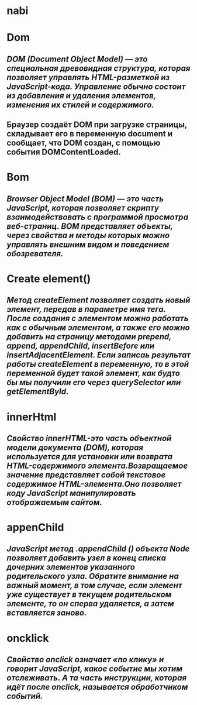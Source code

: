 # nabi
# Dom
## ***DOM (Document Object Model) — это специальная древовидная структура, которая позволяет управлять HTML-разметкой из JavaScript-кода. Управление обычно состоит из добавления и удаления элементов, изменения их стилей и содержимого.***
## **Браузер создаёт DOM при загрузке страницы, складывает его в переменную document и сообщает, что DOM создан, с помощью события DOMContentLoaded.**
# **Bom**
## ***Browser Object Model (BOM) — это часть JavaScript, которая позволяет скрипту взаимодействовать с программой просмотра веб-страниц. BOM представляет объекты, через свойства и методы которых можно управлять внешним видом и поведением обозревателя.***
# **Create element()**
## ***Метод createElement позволяет создать новый элемент, передав в параметре имя тега. После создания с элементом можно работать как с обычным элементом, а также его можно добавить на страницу методами prepend, append, appendChild, insertBefore или insertAdjacentElement. Если записаь результат работы createElement в переменную, то в этой переменной будет такой элемент, как будто бы мы получили его через querySelector или getElementById.***
# **innerHtml**
## ***Свойство innerHTML-это часть объектной модели документа (DOM), которая используется для установки или возврата HTML-содержимого элемента.Возвращаемое значение представляет собой текстовое содержимое HTML-элемента.Оно позволяет коду JavaScript манипулировать отображаемым сайтом.***
# **appenChild**
## ***JavaScript метод .appendChild () объекта Node позволяет добавить узел в конец списка дочерних элементов указанного родительского узла. Обратите внимание на важный момент, в том случае, если элемент уже существует в текущем родительском элементе, то он сперва удаляется, а затем вставляется заново.***
# **oncklick**
## ***Свойство onclick означает «по клику» и говорит JavaScript, какое событие мы хотим отслеживать. А та часть инструкции, которая идёт после onclick, называется обработчиком событий.***